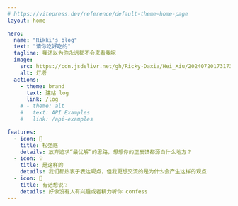```yaml
---
# https://vitepress.dev/reference/default-theme-home-page
layout: home

hero:
  name: "Rikki's blog"
  text: "请你吃好吃的"
  tagline: 我还以为你永远都不会来看我呢
  image:
    src: https://cdn.jsdelivr.net/gh/Ricky-Daxia/Hei_Xiu/202407201731737.png
    alt: 灯塔
  actions:
    - theme: brand
      text: 建站 log
      link: /log
    # - theme: alt
    #   text: API Examples
    #   link: /api-examples

features:
  - icon: 💭
    title: 松弛感
    details: 放弃追求“最优解”的思路，想想你的正反馈都源自什么地方？
  - icon: 💡
    title: 是这样的
    details: 我们都热衷于表达观点，但我更想交流的是为什么会产生这样的观点
  - icon: 🎈
    title: 有话想说？
    details: 好像没有人有兴趣或者精力听你 confess
---
```


